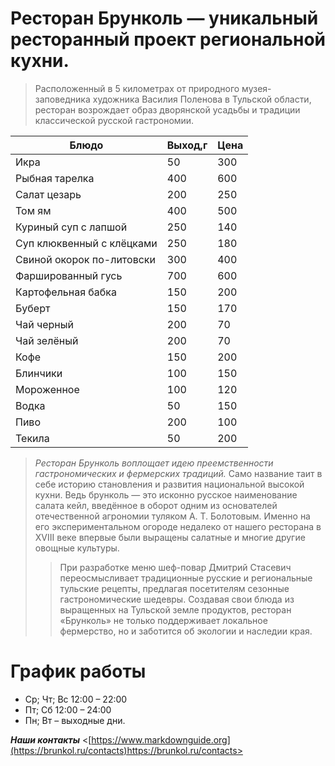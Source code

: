 # Ресторан Брунколь — уникальный ресторанный проект региональной кухни.
 >Расположенный в 5 километрах от природного музея-заповедника художника Василия Поленова в Тульской области, ресторан возрождает образ дворянской усадьбы и традиции классической русской гастрономии.

|  Блюдо | Выход,г  |  Цена |
| ------------      | ------------ | ------------ |
|Икра    |   50     |      300 |
|  Рыбная тарелка  |  400| 600|
|  Салат цезарь|  200 |  250 |
| Том ям | 400| 500|
| Куриный суп с лапшой   |  250 | 140  |
|  Суп клюквенный с клёцками  | 250  |  180 |
|  Свиной окорок по-литовски  | 300  | 400  |
|  Фаршированный гусь |  700 | 600  |
| Картофельная бабка  | 150  |200   |
|  Буберт  |  150 | 170  |
|Чай черный|200|70|
| Чай зелёный|200|70|
|Кофе|150|200|
|Блинчики| 100| 150|
| Мороженное| 100| 120|
|Водка|50|150|
|Пиво|200|100|
|Текила|50|200|

> *Ресторан Брунколь воплощает идею преемственности гастрономических и фермерских традиций.*   Само название таит в себе историю становления и развития национальной высокой кухни. Ведь брунколь — это исконно русское наименование салата кейл, введённое в оборот одним из основателей отечественной агрономии туляком А. Т. Болотовым. Именно на его экспериментальном огороде недалеко от нашего ресторана в XVIII веке впервые были выращены салатные и многие другие овощные культуры.
> 
>> При разработке меню шеф-повар Дмитрий Стасевич переосмысливает традиционные русские и региональные тульские рецепты, предлагая посетителям сезонные гастрономические шедевры. Создавая свои блюда из выращенных на Тульской земле продуктов, ресторан «Брунколь» не только поддерживает локальное фермерство, но и заботится об экологии и наследии края.
# График работы
* Ср; Чт; Вс 12:00 – 22:00
* Пт; Сб 12:00 – 24:00
* Пн; Вт – выходные дни.

***Наши контакты*** 
  <[https://www.markdownguide.org](https://brunkol.ru/contacts)https://brunkol.ru/contacts>
